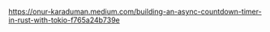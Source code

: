 https://onur-karaduman.medium.com/building-an-async-countdown-timer-in-rust-with-tokio-f765a24b739e
